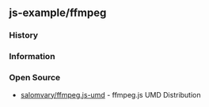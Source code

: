 ## js-example/ffmpeg


### History


### Information


### Open Source
- [salomvary/ffmpeg.js-umd](https://github.com/salomvary/ffmpeg.js-umd) - ffmpeg.js UMD Distribution


